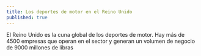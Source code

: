 ```yaml
---
title: Los deportes de motor en el Reino Unido
published: true
---
```


El Reino Unido es la cuna global de los deportes de motor. Hay más de 4500 empresas que operan en el sector y generan un volumen de negocio de 9000 millones de libras
